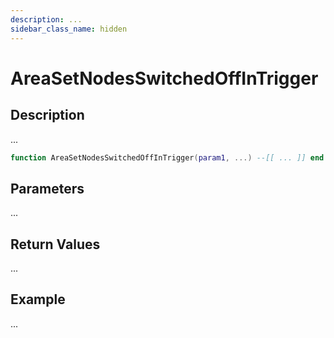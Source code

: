 ```yaml
---
description: ...
sidebar_class_name: hidden
---
```


# AreaSetNodesSwitchedOffInTrigger

## Description

...

```lua
function AreaSetNodesSwitchedOffInTrigger(param1, ...) --[[ ... ]] end
```

## Parameters

...

## Return Values

...

## Example

...

